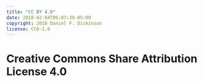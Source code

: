 ```yaml
---
title: "CC BY 4.0"
date: 2018-02-04T06:07:39-05:00
copyright: 2018 Daniel F. Dickinson
license: CC0-1.0
---
```


# Creative Commons Share Attribution License 4.0
